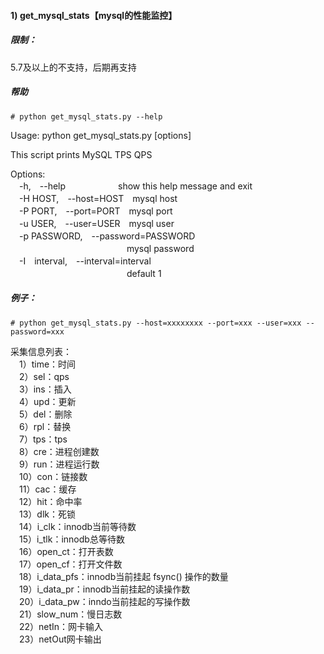 #### 1) get_mysql_stats【mysql的性能监控】

##### 限制：
5.7及以上的不支持，后期再支持
##### 帮助
```
# python get_mysql_stats.py --help
```
Usage: python get_mysql_stats.py [options]  
 
This script prints MySQL TPS QPS  

Options:  
　-h,　--help　　　　　　show this help message and exit  
　-H HOST,　--host=HOST　mysql host  
　-P PORT,　--port=PORT　mysql port  
　-u USER,　--user=USER　mysql user  
　-p PASSWORD,　--password=PASSWORD  
　　　　　　　　　　　　　 mysql password  
　-I　interval,　--interval=interval  
　　　　　　　　　　　　　 default 1                
##### 例子：
```
# python get_mysql_stats.py --host=xxxxxxxx --port=xxx --user=xxx --password=xxx
```
采集信息列表：  
　1）time：时间  
　2）sel：qps  
　3）ins：插入  
　4）upd：更新  
　5）del：删除    
　6）rpl：替换  
　7）tps：tps  
　8）cre：进程创建数  
　9）run：进程运行数  
　10）con：链接数  
　11）cac：缓存  
　12）hit：命中率  
　13）dlk：死锁  
　14）i_clk：innodb当前等待数  
　15）i_tlk：innodb总等待数  
　16）open_ct：打开表数  
　17）open_cf：打开文件数  
　18）i_data_pfs：innodb当前挂起 fsync() 操作的数量  
　19）i_data_pr：innodb当前挂起的读操作数  
　20）i_data_pw：inndo当前挂起的写操作数  
　21）slow_num：慢日志数  
　22）netIn：网卡输入  
　23）netOut网卡输出  
